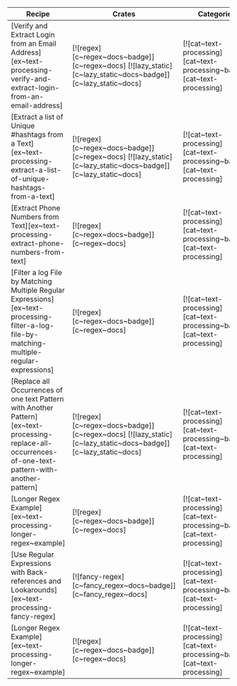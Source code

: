 | Recipe | Crates | Categories |
|--------|--------|------------|
| [Verify and Extract Login from an Email Address][ex~text-processing-verify-and-extract-login-from-an-email-address] | [![regex][c~regex~docs~badge]][c~regex~docs] [![lazy_static][c~lazy_static~docs~badge]][c~lazy_static~docs] | [![cat~text-processing][cat~text-processing~badge]][cat~text-processing] |
| [Extract a list of Unique #hashtags from a Text][ex~text-processing-extract-a-list-of-unique-hashtags-from-a-text] | [![regex][c~regex~docs~badge]][c~regex~docs] [![lazy_static][c~lazy_static~docs~badge]][c~lazy_static~docs] | [![cat~text-processing][cat~text-processing~badge]][cat~text-processing] |
| [Extract Phone Numbers from Text][ex~text-processing-extract-phone-numbers-from-text] | [![regex][c~regex~docs~badge]][c~regex~docs] | [![cat~text-processing][cat~text-processing~badge]][cat~text-processing] |
| [Filter a log File by Matching Multiple Regular Expressions][ex~text-processing-filter-a-log-file-by-matching-multiple-regular-expressions] | [![regex][c~regex~docs~badge]][c~regex~docs] | [![cat~text-processing][cat~text-processing~badge]][cat~text-processing] |
| [Replace all Occurrences of one text Pattern with Another Pattern][ex~text-processing-replace-all-occurrences-of-one-text-pattern-with-another-pattern] | [![regex][c~regex~docs~badge]][c~regex~docs] [![lazy_static][c~lazy_static~docs~badge]][c~lazy_static~docs] | [![cat~text-processing][cat~text-processing~badge]][cat~text-processing] |
| [Longer Regex Example][ex~text-processing-longer-regex~example] | [![regex][c~regex~docs~badge]][c~regex~docs] | [![cat~text-processing][cat~text-processing~badge]][cat~text-processing] |
| [Use Regular Expressions with Back-references and Lookarounds][ex~text-processing-fancy-regex] | [![fancy-regex][c~fancy_regex~docs~badge]][c~fancy_regex~docs] | [![cat~text-processing][cat~text-processing~badge]][cat~text-processing] |
| [Longer Regex Example][ex~text-processing-longer-regex~example] | [![regex][c~regex~docs~badge]][c~regex~docs] | [![cat~text-processing][cat~text-processing~badge]][cat~text-processing] |
